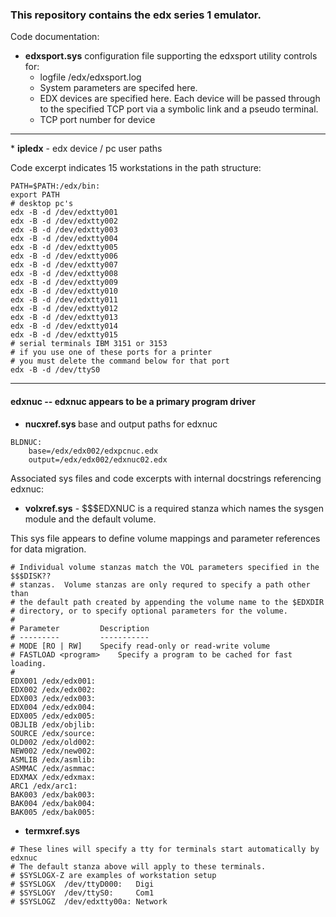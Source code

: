 
### This repository contains the edx series 1 emulator.

Code documentation:

* <b>edxsport.sys</b> configuration file supporting the edxsport utility controls for:
  * logfile /edx/edxsport.log
  * System parameters are specifed here.
  * EDX devices are specified here.  Each device will be passed through to the specified TCP port via a symbolic link and a pseudo terminal.
  * TCP port number for device

<hr>
* <b>ipledx</b> - edx device / pc user paths

Code excerpt indicates 15 workstations in the path structure:

```console
PATH=$PATH:/edx/bin:
export PATH
# desktop pc's
edx -B -d /dev/edxtty001
edx -B -d /dev/edxtty002
edx -B -d /dev/edxtty003
edx -B -d /dev/edxtty004
edx -B -d /dev/edxtty005
edx -B -d /dev/edxtty006
edx -B -d /dev/edxtty007
edx -B -d /dev/edxtty008
edx -B -d /dev/edxtty009
edx -B -d /dev/edxtty010
edx -B -d /dev/edxtty011
edx -B -d /dev/edxtty012
edx -B -d /dev/edxtty013
edx -B -d /dev/edxtty014
edx -B -d /dev/edxtty015
# serial terminals IBM 3151 or 3153
# if you use one of these ports for a printer
# you must delete the command below for that port
edx -B -d /dev/ttyS0
```

<hr>

#### edxnuc -- edxnuc appears to be a primary program driver

* <b> nucxref.sys </b> base and output paths for edxnuc 

```console
BLDNUC:
	base=/edx/edx002/edxpcnuc.edx
	output=/edx/edx002/edxnuc02.edx
```


Associated sys files and code excerpts with internal docstrings referencing edxnuc:

* <b>volxref.sys</b> - $$$EDXNUC is a required stanza which names the sysgen module and the default volume.

This sys file appears to define volume mappings and parameter references for data migration.

```console
# Individual volume stanzas match the VOL parameters specified in the $$$DISK??
# stanzas.  Volume stanzas are only requred to specify a path other than
# the default path created by appending the volume name to the $EDXDIR
# directory, or to specify optional parameters for the volume.  
#
# Parameter   		Description
# ---------   		-----------
# MODE [RO | RW]	Specify read-only or read-write volume
# FASTLOAD <program>	Specify a program to be cached for fast loading.
#
EDX001 /edx/edx001:
EDX002 /edx/edx002:
EDX003 /edx/edx003:
EDX004 /edx/edx004:
EDX005 /edx/edx005:
OBJLIB /edx/objlib:
SOURCE /edx/source:
OLD002 /edx/old002:
NEW002 /edx/new002:
ASMLIB /edx/asmlib:
ASMMAC /edx/asmmac:
EDXMAX /edx/edxmax:
ARC1 /edx/arc1:
BAK003 /edx/bak003:
BAK004 /edx/bak004:
BAK005 /edx/bak005:
```


* <b> termxref.sys </b>

```console
# These lines will specify a tty for terminals start automatically by edxnuc
# The default stanza above will apply to these terminals.
# $SYSLOGX-Z are examples of workstation setup 
# $SYSLOGX  /dev/ttyD000:   Digi
# $SYSLOGY  /dev/ttyS0:     Com1
# $SYSLOGZ  /dev/edxtty00a: Network
```



